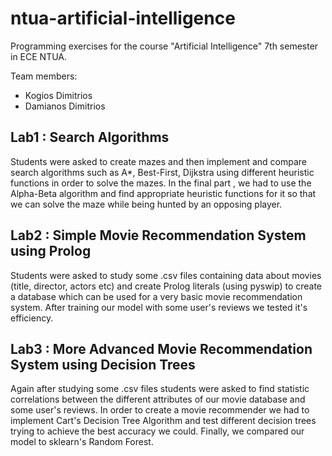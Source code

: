 # ntua-artificial-intelligence

Programming exercises for the course "Artificial Intelligence" 7th semester in ECE NTUA.

Team members:
* Kogios Dimitrios
* Damianos Dimitrios


## Lab1 : Search Algorithms

Students were asked to create mazes and then implement and compare search algorithms such as A*, Best-First, Dijkstra 
using different heuristic functions in order to
solve the mazes. In the final part , we had to use the Alpha-Beta algorithm and find appropriate heuristic functions for it so that we can
solve the maze while being hunted by an opposing player.


## Lab2 :  Simple Movie Recommendation System using Prolog

Students were asked to study some .csv files containing data about movies (title, director, actors etc) and create Prolog literals 
(using pyswip)
to create
a database which can be used for a very basic movie recommendation system. After training our model with some user's reviews we tested it's
efficiency.


## Lab3 :  More Advanced Movie Recommendation System using Decision Trees

Again after studying some .csv files students were asked to find statistic correlations between the different attributes of our movie database
and some user's reviews. In order to create a movie recommender we had to implement Cart's Decision Tree Algorithm and test different decision 
trees trying to achieve the best accuracy we could. Finally, we compared our model to sklearn's Random Forest.
